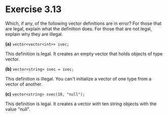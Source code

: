 Exercise 3.13
=============

Which, if any, of the following vector definitions are in error? For those that are legal, explain what the definition does. For those that are not legal, explain why they are illegal.

**(a)** `vector<vector<int>> ivec;`

This definition is legal. It creates an empty vector that holds objects of type vector<int>.

**(b)** `vector<string> svec = ivec;`

This definition is illegal. You can't initialize a vector of one type from a vector of another.

**(c)** `vector<string> svec(10, "null");`

This definition is legal. It creates a vector with ten string objects with the value "null".

